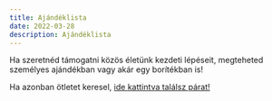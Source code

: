 ```yaml
---
title: Ajándéklista
date: 2022-03-28
description: Ajándéklista
---
```


Ha szeretnéd támogatni közös életünk kezdeti lépéseit, megteheted személyes
ajándékban vagy akár egy borítékban is!

Ha azonban ötletet keresel,
[ide kattintva találsz párat!](https://docs.google.com/spreadsheets/d/1U5_eENGurb3m8noGlSONX2DnGrk6pLbir4vY_Cg-QWQ/edit?usp=drivesdk)
